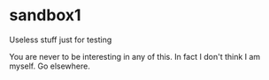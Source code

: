 # sandbox1
Useless stuff just for testing

You are never to be interesting in any of this. In fact I don't think I am myself. Go elsewhere.
